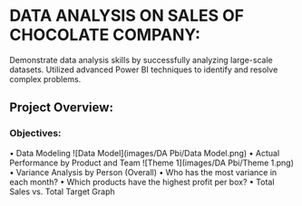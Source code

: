 # DATA ANALYSIS ON SALES OF CHOCOLATE COMPANY:
Demonstrate data analysis skills by successfully analyzing large-scale datasets. Utilized advanced Power BI techniques to identify and resolve complex problems.
## Project Overview:
### Objectives:
•	Data Modeling
![Data Model](images/DA Pbi/Data Model.png)
•	Actual Performance by Product and Team
![Theme 1](images/DA Pbi/Theme 1.png)
•	Variance Analysis by Person (Overall)
•	Who has the most variance in each month?
•	Which products have the highest profit per box?
•	Total Sales vs. Total Target Graph
